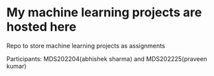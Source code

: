 # My machine learning projects are hosted here

Repo to store machine learning projects as assignments

Participants: MDS202204(abhishek sharma) and MDS202225(praveen kumar)
